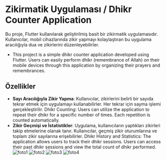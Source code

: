 # Zikirmatik Uygulaması / Dhikr Counter Application
Bu proje, Flutter kullanılarak geliştirilmiş basit bir zikirmatik uygulamasıdır. Kullanıcılar, mobil cihazlarında zikir yapmayı kolaylaştıran bu uygulama aracılığıyla dua ve zikirlerini düzenleyebilirler.
 - This project is a simple dhikr counter application developed using Flutter. Users can easily perform dhikr (remembrance of Allah) on their mobile devices through this application by organizing their prayers and remembrances.
## Özellikler
- **Sayı Aracılığıyla Zikir Yapma**: Kullanıcılar, zikirlerini belirli bir sayıda tekrar etmek için uygulamayı kullanabilirler. Her tekrar için sayma işlemi gerçekleştirilir. Dhikr Counting: Users can utilize the application to repeat their dhikr for a specific number of times. Each repetition is counted automatically.
- **Zikir Geçmişi ve İstatistikler**: Uygulama, kullanıcıların yaptıkları zikirleri takip etmelerine olanak tanır. Kullanıcılar, geçmiş zikir oturumlarına ve toplam zikir sayılarına erişebilirler. Dhikr History and Statistics: The application allows users to track their dhikr sessions. Users can access their past dhikr sessions and view the total count of dhikr performed.
![foto1](https://github.com/ibryitiz/Zikirmatik_App_1/assets/156498407/1c4f0326-0a25-428f-88b6-84143e394339)
![foto2](https://github.com/ibryitiz/Zikirmatik_App_1/assets/156498407/794441cc-b877-4d3c-a0b5-cab79a89c6e8)
![foto3](https://github.com/ibryitiz/Zikirmatik_App_1/assets/156498407/bbdbb121-91a3-4b8a-9a51-27dd7e39559a)
![foto4](https://github.com/ibryitiz/Zikirmatik_App_1/assets/156498407/95f065f1-f45d-428b-a458-5176f2318906)
